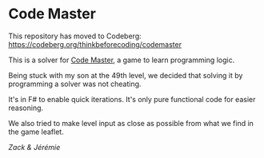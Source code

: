 # Code Master

This repository has moved to Codeberg: https://codeberg.org/thinkbeforecoding/codemaster

This is a solver for [Code Master](https://www.thinkfun.com/products/code-master/), a game to learn programming logic.

Being stuck with my son at the 49th level, we decided that solving it by programming a solver was not cheating.

It's in F# to enable quick iterations. It's only pure functional code for easier
reasoning.

We also tried to make level input as close as possible from what we find in the game leaflet.

*Zack & Jérémie*
